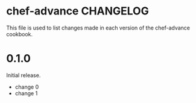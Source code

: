 # chef-advance CHANGELOG

This file is used to list changes made in each version of the chef-advance cookbook.

# 0.1.0

Initial release.

- change 0
- change 1

